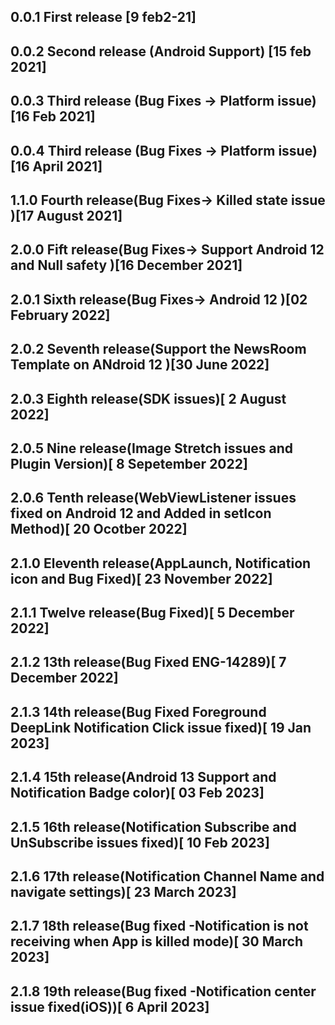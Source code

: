 ## 0.0.1 First release [9 feb2-21]
## 0.0.2 Second release (Android Support) [15 feb 2021]
## 0.0.3 Third release (Bug Fixes -> Platform issue)[16 Feb 2021]
## 0.0.4 Third release (Bug Fixes -> Platform issue)[16 April 2021]
## 1.1.0 Fourth release(Bug Fixes-> Killed state issue )[17 August 2021]
## 2.0.0 Fift release(Bug Fixes-> Support Android 12 and Null safety )[16  December 2021]
## 2.0.1 Sixth release(Bug Fixes-> Android 12 )[02  February 2022]
## 2.0.2 Seventh release(Support the NewsRoom Template on ANdroid 12 )[30  June 2022]

## 2.0.3 Eighth release(SDK issues)[ 2 August 2022]

## 2.0.5 Nine release(Image Stretch issues and Plugin Version)[ 8 Sepetember 2022]

## 2.0.6 Tenth release(WebViewListener issues fixed on Android 12 and Added in setIcon Method)[ 20 Ocotber 2022]

## 2.1.0 Eleventh release(AppLaunch, Notification icon and Bug Fixed)[ 23 November 2022]

## 2.1.1 Twelve release(Bug Fixed)[ 5 December 2022]

## 2.1.2 13th release(Bug Fixed ENG-14289)[ 7 December 2022]

## 2.1.3 14th release(Bug Fixed Foreground DeepLink Notification Click issue fixed)[ 19 Jan 2023]

## 2.1.4 15th release(Android 13 Support and Notification Badge color)[ 03 Feb 2023]

## 2.1.5 16th release(Notification Subscribe and UnSubscribe issues fixed)[ 10 Feb 2023]

## 2.1.6 17th release(Notification Channel Name and navigate settings)[ 23 March 2023]

## 2.1.7 18th release(Bug fixed -Notification is not receiving when App is killed mode)[ 30 March 2023]

## 2.1.8 19th release(Bug fixed -Notification center issue fixed(iOS))[ 6 April 2023]







 

